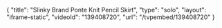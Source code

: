 {
    "title": "Slinky Brand Ponte Knit Pencil Skirt",
    "type": "solo",
    "layout": "iframe-static",
    "videoId": "139408720",
    "url": "\/tvpembed\/139408720"
}